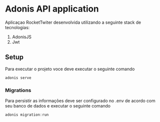 # Adonis API application

Aplicaçao RocketTwiter desenvolvida utilizando a seguinte stack de tecnologias:

1. AdonisJS
2. Jwt

## Setup

Para executar o projeto voce deve executar o seguinte comando

```bash
adonis serve
```

### Migrations

Para persistir as informações deve ser configurado no .env de acordo com seu banco de dados e 
executar o seguinte comando

```js
adonis migration:run
```
